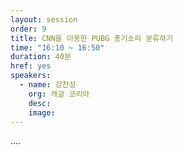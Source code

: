 ```yaml
---
layout: session
order: 9
title: CNN을 이용한 PUBG 총기소리 분류하기
time: "16:10 ~ 16:50"
duration: 40분
href: yes
speakers:
  - name: 강천성
    org: 캐글 코리아
    desc:
    image:
---
```

....
